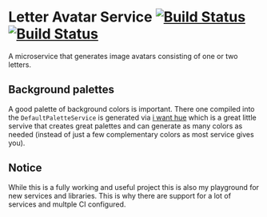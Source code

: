# Letter Avatar Service [![Build Status](https://karl-sjogren.visualstudio.com/letter-avatar-service/_apis/build/status/karl-sjogren.letter-avatar-service?branchName=master)](https://karl-sjogren.visualstudio.com/letter-avatar-service/_build/latest?definitionId=3&branchName=master) [![Build Status](https://travis-ci.org/karl-sjogren/letter-avatar-service.svg?branch=master)](https://travis-ci.org/karl-sjogren/letter-avatar-service)

A microservice that generates image avatars consisting of one or two letters.

## Background palettes

A good palette of background colors is important. There one compiled into the
`DefaultPaletteService` is generated via [i want hue](http://tools.medialab.sciences-po.fr/iwanthue/)
which is a great little servive that creates great palettes and can generate
as many colors as needed (instead of just a few complementary colors as most
service gives you).

## Notice

While this is a fully working and useful project this is also my playground for new
services and libraries. This is why there are support for a lot of services and multple
CI configured.

